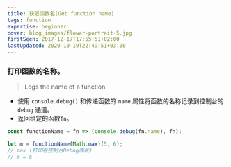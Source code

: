 ```yaml
---
title: 获取函数名(Get function name)
tags: function
expertise: beginner
cover: blog_images/flower-portrait-5.jpg
firstSeen: 2017-12-17T17:55:51+02:00
lastUpdated: 2020-10-19T22:49:51+03:00
---
```


### 打印函数的名称。
> Logs the name of a function.

- 使用 `console.debug()` 和传递函数的 `name` 属性将函数的名称记录到控制台的 `debug` 通道。
- 返回给定的函数`fn`。

```js
const functionName = fn => (console.debug(fn.name), fn);
```

```js
let m = functionName(Math.max)(5, 6);
// max (打印在控制台Debug面板)
// m = 6
```
